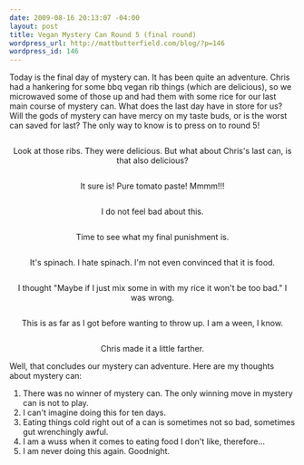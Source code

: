 ```yaml
--- 
date: 2009-08-16 20:13:07 -04:00
layout: post
title: Vegan Mystery Can Round 5 (final round)
wordpress_url: http://mattbutterfield.com/blog/?p=146
wordpress_id: 146
---
```

Today is the final day of mystery can.  It has been quite an adventure.  Chris had a hankering for some bbq vegan rib things (which are delicious), so we microwaved some of those up and had them with some rice for our last main course of mystery can.  What does the last day have in store for us?  Will the gods of mystery can have mercy on my taste buds, or is the worst can saved for last?  The only way to know is to press on to round 5!


<p style="text-align: center;"><img src="http://i70.photobucket.com/albums/i115/fireparagon/mc501.jpg" alt="" /></p>
<p style="text-align: center;">Look at those ribs.  They were delicious.  But what about Chris's last can, is that also delicious?</p>



<p style="text-align: center;"><img src="http://i70.photobucket.com/albums/i115/fireparagon/mc502.jpg" alt="" /></p>
<p style="text-align: center;">It sure is!  Pure tomato paste! Mmmm!!!</p>



<p style="text-align: center;"><img src="http://i70.photobucket.com/albums/i115/fireparagon/mc503.jpg" alt="" /></p>
<p style="text-align: center;">I do not feel bad about this.</p>



<p style="text-align: center;"><img src="http://i70.photobucket.com/albums/i115/fireparagon/mc504.jpg" alt="" /></p>
<p style="text-align: center;">Time to see what my final punishment is.</p>



<p style="text-align: center;"><img src="http://i70.photobucket.com/albums/i115/fireparagon/mc505.jpg" alt="" /></p>
<p style="text-align: center;">It's spinach.  I hate spinach.  I'm not even convinced that it is food.</p>



<p style="text-align: center;"><img src="http://i70.photobucket.com/albums/i115/fireparagon/mc506.jpg" alt="" /></p>
<p style="text-align: center;">I thought "Maybe if I just mix some in with my rice it won't be too bad."  I was wrong.</p>



<p style="text-align: center;"><img src="http://i70.photobucket.com/albums/i115/fireparagon/mc507.jpg" alt="" /></p>
<p style="text-align: center;">This is as far as I got before wanting to throw up.  I am a ween, I know.</p>



<p style="text-align: center;"><img src="http://i70.photobucket.com/albums/i115/fireparagon/mc508.jpg" alt="" /></p>
<p style="text-align: center;">Chris made it a little farther.</p>


Well, that concludes our mystery can adventure.  Here are my thoughts about mystery can:
1.  There was no winner of mystery can.  The only winning move in mystery can is not to play.
2.  I can't imagine doing this for ten days.
3.  Eating things cold right out of a can is sometimes not so bad, sometimes gut wrenchingly awful.
4.  I am a wuss when it comes to eating food I don't like, therefore...
5.  I am never doing this again.  Goodnight.

